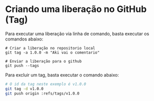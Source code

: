 # Criando uma liberação no GitHub (Tag)

Para executar uma liberação via linha de comando, basta executar os comandos abaixo:

    # Criar a liberação no repositorio local
    git tag -a 1.0.0 -m "Aki vai o comentario"

    # Enviar a liberação para o github
    git push --tags

Para excluir um tag, basta executar o comando abaixo:

```bash
# O id da tag neste exemplo é v1.0.0
git tag -d v1.0.0
git push origin :refs/tags/v1.0.0
```